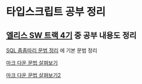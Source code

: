# 타입스크립트 공부 정리

## [엘리스 SW 트랙 4기](https://elice.training/) 중 공부 내용도 정리

[SQL 좀좀따리 문법 정리](./grammar.sql) 에 기본 문법 정리

[마크 다운 문법 살펴보기](https://backendcode.tistory.com/165)

[마크 다운 문법 살펴보기2](https://docs.github.com/en/get-started/writing-on-github/getting-started-with-writing-and-formatting-on-github/basic-writing-and-formatting-syntax)

